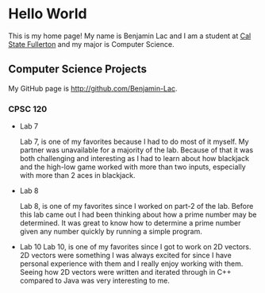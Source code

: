 # Hello World

This is my home page! My name is Benjamin Lac and I am a student at [Cal State Fullerton](http://www.fullerton.edu/) and my major is Computer Science.

## Computer Science Projects

My GitHub page is http://github.com/Benjamin-Lac.

### CPSC 120

* Lab 7

    Lab 7, is one of my favorites because I had to do most of it myself.
    My partner was unavailable for a majority of the lab. Because of that
    it was both challenging and interesting as I had to learn about how
    blackjack and the high-low game worked with more than two inputs,
    especially with more than 2 aces in blackjack.

* Lab 8

    Lab 8, is one of my favorites since I worked on part-2 of the lab.
    Before this lab came out I had been thinking about how a prime number
    may be determined. It was great to know how to determine a prime number
    given any number quickly by running a simple program.

* Lab 10
    Lab 10, is one of my favorites since I got to work on 2D vectors.
    2D vectors were something I was always excited for since I have personal
    experience with them and I really enjoy working with them. Seeing how
    2D vectors were written and iterated through in C++ compared to Java
    was very interesting to me.